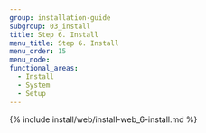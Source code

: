 ```yaml
---
group: installation-guide
subgroup: 03_install
title: Step 6. Install
menu_title: Step 6. Install
menu_order: 15
menu_node:
functional_areas:
  - Install
  - System
  - Setup
---
```


{% include install/web/install-web_6-install.md %}

